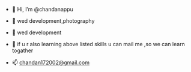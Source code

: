 - 👋 Hi, I’m @chandanappu
- 👀 wed development,photography
- 🌱 wed development
- 💞️ if u r also learning above listed skills u can mail me ,so we can learn togather
  
- 📫 chandan172002@gmail.com

<!---
chandanappu/chandanappu is a ✨ special ✨ repository because its `README.md` (this file) appears on your GitHub profile.
You can click the Preview link to take a look at your changes.
--->
